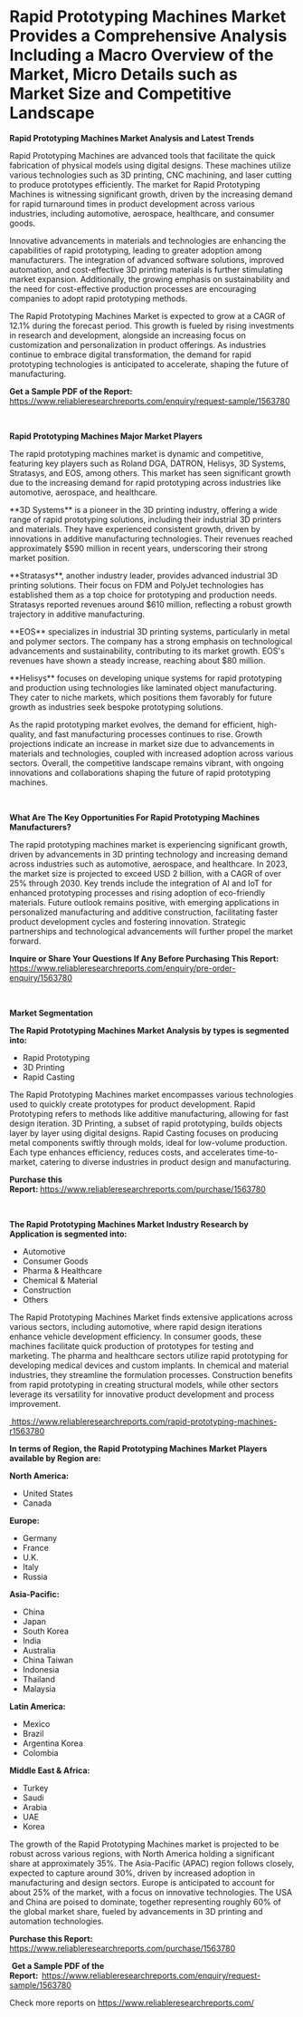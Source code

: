 <p><h1>Rapid Prototyping Machines Market Provides a Comprehensive Analysis Including a Macro Overview of the Market, Micro Details such as Market Size and Competitive Landscape</h1></p><p><strong>Rapid Prototyping Machines Market Analysis and Latest Trends</strong></p>
<p><p>Rapid Prototyping Machines are advanced tools that facilitate the quick fabrication of physical models using digital designs. These machines utilize various technologies such as 3D printing, CNC machining, and laser cutting to produce prototypes efficiently. The market for Rapid Prototyping Machines is witnessing significant growth, driven by the increasing demand for rapid turnaround times in product development across various industries, including automotive, aerospace, healthcare, and consumer goods.</p><p>Innovative advancements in materials and technologies are enhancing the capabilities of rapid prototyping, leading to greater adoption among manufacturers. The integration of advanced software solutions, improved automation, and cost-effective 3D printing materials is further stimulating market expansion. Additionally, the growing emphasis on sustainability and the need for cost-effective production processes are encouraging companies to adopt rapid prototyping methods.</p><p>The Rapid Prototyping Machines Market is expected to grow at a CAGR of 12.1% during the forecast period. This growth is fueled by rising investments in research and development, alongside an increasing focus on customization and personalization in product offerings. As industries continue to embrace digital transformation, the demand for rapid prototyping technologies is anticipated to accelerate, shaping the future of manufacturing.</p></p>
<p><strong>Get a Sample PDF of the Report:&nbsp;</strong> <a href="https://www.reliableresearchreports.com/enquiry/request-sample/1563780?utm_campaign=3009&utm_medium=2&utm_source=Github&utm_content=ia&utm_term=11042025&utm_id=rapid-prototyping-machines">https://www.reliableresearchreports.com/enquiry/request-sample/1563780</a></p>
<p>&nbsp;</p>
<p><strong>Rapid Prototyping Machines Major Market Players</strong></p>
<p><p>The rapid prototyping machines market is dynamic and competitive, featuring key players such as Roland DGA, DATRON, Helisys, 3D Systems, Stratasys, and EOS, among others. This market has seen significant growth due to the increasing demand for rapid prototyping across industries like automotive, aerospace, and healthcare.</p><p>**3D Systems** is a pioneer in the 3D printing industry, offering a wide range of rapid prototyping solutions, including their industrial 3D printers and materials. They have experienced consistent growth, driven by innovations in additive manufacturing technologies. Their revenues reached approximately $590 million in recent years, underscoring their strong market position.</p><p>**Stratasys**, another industry leader, provides advanced industrial 3D printing solutions. Their focus on FDM and PolyJet technologies has established them as a top choice for prototyping and production needs. Stratasys reported revenues around $610 million, reflecting a robust growth trajectory in additive manufacturing.</p><p>**EOS** specializes in industrial 3D printing systems, particularly in metal and polymer sectors. The company has a strong emphasis on technological advancements and sustainability, contributing to its market growth. EOS's revenues have shown a steady increase, reaching about $80 million. </p><p>**Helisys** focuses on developing unique systems for rapid prototyping and production using technologies like laminated object manufacturing. They cater to niche markets, which positions them favorably for future growth as industries seek bespoke prototyping solutions.</p><p>As the rapid prototyping market evolves, the demand for efficient, high-quality, and fast manufacturing processes continues to rise. Growth projections indicate an increase in market size due to advancements in materials and technologies, coupled with increased adoption across various sectors. Overall, the competitive landscape remains vibrant, with ongoing innovations and collaborations shaping the future of rapid prototyping machines.</p></p>
<p>&nbsp;</p>
<p><strong>What Are The Key Opportunities For Rapid Prototyping Machines Manufacturers?</strong></p>
<p><p>The rapid prototyping machines market is experiencing significant growth, driven by advancements in 3D printing technology and increasing demand across industries such as automotive, aerospace, and healthcare. In 2023, the market size is projected to exceed USD 2 billion, with a CAGR of over 25% through 2030. Key trends include the integration of AI and IoT for enhanced prototyping processes and rising adoption of eco-friendly materials. Future outlook remains positive, with emerging applications in personalized manufacturing and additive construction, facilitating faster product development cycles and fostering innovation. Strategic partnerships and technological advancements will further propel the market forward.</p></p>
<p><strong>Inquire or Share Your Questions If Any Before Purchasing This Report:</strong> <a href="https://www.reliableresearchreports.com/enquiry/pre-order-enquiry/1563780?utm_campaign=3009&utm_medium=2&utm_source=Github&utm_content=ia&utm_term=11042025&utm_id=rapid-prototyping-machines">https://www.reliableresearchreports.com/enquiry/pre-order-enquiry/1563780</a></p>
<p>&nbsp;</p>
<p><strong>Market Segmentation</strong></p>
<p><strong>The Rapid Prototyping Machines Market Analysis by types is segmented into:</strong></p>
<p><ul><li>Rapid Prototyping</li><li>3D Printing</li><li>Rapid Casting</li></ul></p>
<p><p>The Rapid Prototyping Machines market encompasses various technologies used to quickly create prototypes for product development. Rapid Prototyping refers to methods like additive manufacturing, allowing for fast design iteration. 3D Printing, a subset of rapid prototyping, builds objects layer by layer using digital designs. Rapid Casting focuses on producing metal components swiftly through molds, ideal for low-volume production. Each type enhances efficiency, reduces costs, and accelerates time-to-market, catering to diverse industries in product design and manufacturing.</p></p>
<p><strong>Purchase this Report:&nbsp;</strong><a href="https://www.reliableresearchreports.com/purchase/1563780?utm_campaign=3009&utm_medium=2&utm_source=Github&utm_content=ia&utm_term=11042025&utm_id=rapid-prototyping-machines">https://www.reliableresearchreports.com/purchase/1563780</a></p>
<p>&nbsp;</p>
<p><strong>The Rapid Prototyping Machines Market Industry Research by Application is segmented into:</strong></p>
<p><ul><li>Automotive</li><li>Consumer Goods</li><li>Pharma & Healthcare</li><li>Chemical & Material</li><li>Construction</li><li>Others</li></ul></p>
<p><p>The Rapid Prototyping Machines Market finds extensive applications across various sectors, including automotive, where rapid design iterations enhance vehicle development efficiency. In consumer goods, these machines facilitate quick production of prototypes for testing and marketing. The pharma and healthcare sectors utilize rapid prototyping for developing medical devices and custom implants. In chemical and material industries, they streamline the formulation processes. Construction benefits from rapid prototyping in creating structural models, while other sectors leverage its versatility for innovative product development and process improvement.</p></p>
<p><a href="https://www.reliableresearchreports.com/rapid-prototyping-machines-r1563780?utm_campaign=3009&utm_medium=2&utm_source=Github&utm_content=ia&utm_term=11042025&utm_id=rapid-prototyping-machines">&nbsp;https://www.reliableresearchreports.com/rapid-prototyping-machines-r1563780</a></p>
<p><strong>In terms of Region, the Rapid Prototyping Machines Market Players available by Region are:</strong></p>
<p>
    <p> <strong> North America: </strong>
        <ul>
            <li>United States</li>
            <li>Canada</li>
        </ul>
        </p> 
    <p> <strong> Europe: </strong>
        <ul>
            <li>Germany</li>
            <li>France</li>
            <li>U.K.</li>
            <li>Italy</li>
            <li>Russia</li>
        </ul>
        </p> 
    <p> <strong> Asia-Pacific: </strong>
        <ul>
            <li>China</li>
            <li>Japan</li>
            <li>South Korea</li>
            <li>India</li>
            <li>Australia</li>
            <li>China Taiwan</li>
            <li>Indonesia</li>
            <li>Thailand</li>
            <li>Malaysia</li>
        </ul>
        </p> 
    <p> <strong> Latin America: </strong>
        <ul>
            <li>Mexico</li>
            <li>Brazil</li>
            <li>Argentina Korea</li>
            <li>Colombia</li>
        </ul>
        </p> 
    <p> <strong> Middle East & Africa: </strong>
        <ul>
            <li>Turkey</li>
            <li>Saudi</li>
            <li>Arabia</li>
            <li>UAE</li>
            <li>Korea</li>
        </ul>
    </p>
    </p>
<p><p>The growth of the Rapid Prototyping Machines market is projected to be robust across various regions, with North America holding a significant share at approximately 35%. The Asia-Pacific (APAC) region follows closely, expected to capture around 30%, driven by increased adoption in manufacturing and design sectors. Europe is anticipated to account for about 25% of the market, with a focus on innovative technologies. The USA and China are poised to dominate, together representing roughly 60% of the global market share, fueled by advancements in 3D printing and automation technologies.</p></p>
<p><strong>Purchase this Report: </strong><a href="https://www.reliableresearchreports.com/purchase/1563780?utm_campaign=3009&utm_medium=2&utm_source=Github&utm_content=ia&utm_term=11042025&utm_id=rapid-prototyping-machines">https://www.reliableresearchreports.com/purchase/1563780</a></p>
<p>&nbsp;<strong>Get a Sample PDF of the Report:&nbsp;&nbsp;</strong><a href="https://www.reliableresearchreports.com/enquiry/request-sample/1563780?utm_campaign=3009&utm_medium=2&utm_source=Github&utm_content=ia&utm_term=11042025&utm_id=rapid-prototyping-machines">https://www.reliableresearchreports.com/enquiry/request-sample/1563780</a></p>
<p><strong></strong></p>
<p>Check more reports on <a href="https://www.reliableresearchreports.com/?utm_campaign=3009&utm_medium=2&utm_source=Github&utm_content=ia&utm_term=11042025&utm_id=rapid-prototyping-machines">https://www.reliableresearchreports.com/</a></p>